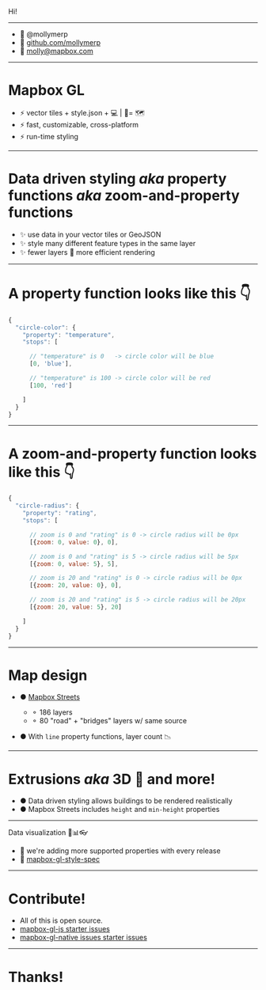 <!-- 
<link rel="stylesheet" href="lib/atom-highlight.css">
<link href="https://fonts.googleapis.com/css?family=Fira+Mono|Rubik:300,400" rel="stylesheet">
<script src="lib/highlight.pack.js"></script>
<script>hljs.initHighlightingOnLoad();</script>
-->

Hi! 

---

- 🐧 @mollymerp
- 👾 [github.com/mollymerp](https://www.github.com/mollymerp)
- 📝 molly@mapbox.com

---

# Mapbox GL

- ⚡️ vector tiles + style.json + 💻 | 📱= 🗺
- ⚡️ fast, customizable, cross-platform
- ⚡️ run-time styling

---

# Data driven styling _aka_ property functions _aka_ zoom-and-property functions

- ✨ use data in your vector tiles or GeoJSON
- ✨ style many different feature types in the same layer
- ✨ fewer layers 🚀 more efficient rendering 

---

# A property function looks like this 👇

```js
{
  "circle-color": {
    "property": "temperature",
    "stops": [

      // "temperature" is 0   -> circle color will be blue
      [0, 'blue'],

      // "temperature" is 100 -> circle color will be red
      [100, 'red']

    ]
  }
}
```
---

# A zoom-and-property function looks like this 👇

```js
{
  "circle-radius": {
    "property": "rating",
    "stops": [

      // zoom is 0 and "rating" is 0 -> circle radius will be 0px
      [{zoom: 0, value: 0}, 0],

      // zoom is 0 and "rating" is 5 -> circle radius will be 5px
      [{zoom: 0, value: 5}, 5],

      // zoom is 20 and "rating" is 0 -> circle radius will be 0px
      [{zoom: 20, value: 0}, 0],

      // zoom is 20 and "rating" is 5 -> circle radius will be 20px
      [{zoom: 20, value: 5}, 20]

    ]
  }
}
```
---
# Map design

- ● [Mapbox Streets](https://www.mapbox.com/maps/streets/)

  - ⚬ 186 layers
  - ⚬ 80 "road" + "bridges" layers w/ same source

- ● With `line` property functions, layer count 📉

---
# Extrusions _aka_ 3D 🌆 and more! 

- ● Data driven styling allows buildings to be rendered realistically
- ● Mapbox Streets includes `height` and `min-height` properties

---

Data visualization 🎨📊👓

- 🚀 we're adding more supported properties with every release
- 💁 [mapbox-gl-style-spec](https://www.mapbox.com/mapbox-gl-style-spec/#layers-fill)

---

# Contribute! 

- All of this is open source. 
- [mapbox-gl-js starter issues](https://github.com/mapbox/mapbox-gl-js/issues?q=is%3Aopen+is%3Aissue+label%3A%22starter+task%22)
- [mapbox-gl-native issues starter issues](https://github.com/mapbox/mapbox-gl-native/issues?q=is%3Aopen+is%3Aissue+label%3Astarter-task)

---

# Thanks! 

